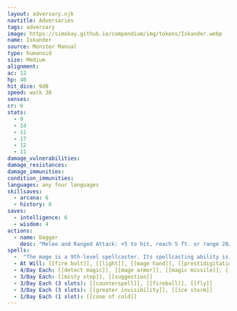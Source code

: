 ```yaml
---
layout: adversary.njk
navtitle: Adversaries
tags: adversary
image: https://simokay.github.io/compendium/img/tokens/Iskander.webp
name: Iskander
source: Monster Manual
type: humanoid
size: Medium
alignment: 
ac: 12
hp: 40
hit_dice: 9d8
speed: walk 30
senses: 
cr: 6
stats:
  - 9
  - 14
  - 11
  - 17
  - 12
  - 11
damage_vulnerabilities: 
damage_resistances: 
damage_immunities: 
condition_immunities: 
languages: any four languages
skillsaves:
  - arcana: 6
  - history: 6
saves:
  - intelligence: 6
  - wisdom: 4
actions:
  - name: Dagger
    desc: "Melee and Ranged Attack: +5 to hit, reach 5 ft. or range 20/60 ft., one target. 4 (1d4 + 2) piercing damage."
spells:
  -  "The mage is a 9th-level spellcaster. Its spellcasting ability is Intelligence (spell save DC 14, +6 to hit with spell attacks). The mage has the following wizard spells prepared:"
  - At Will: [[fire bolt]], [[light]], [[mage hand]], [[prestidigitation]]
  - 4/Day Each: [[detect magic]], [[mage armor]], [[magic missile]], [[shield]]
  - 3/Day Each: [[misty step]], [[suggestion]]
  - 3/Day Each (3 slots): [[counterspell]], [[fireball]], [[fly]]
  - 3/Day Each (3 slots): [[greater invisibility]], [[ice storm]]
  - 1/Day Each (1 slot): [[cone of cold]]
---
```



